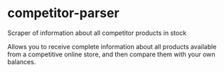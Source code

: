 # competitor-parser
Scraper of information about all competitor products in stock

Allows you to receive complete information about all products available from a competitive online store, and then compare them with your own balances.
